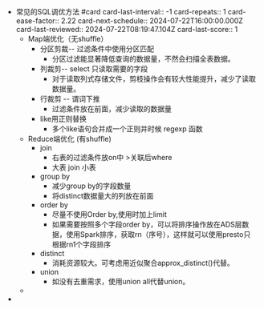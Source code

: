 - 常见的SQL调优方法 #card
  card-last-interval:: -1
  card-repeats:: 1
  card-ease-factor:: 2.22
  card-next-schedule:: 2024-07-22T16:00:00.000Z
  card-last-reviewed:: 2024-07-22T08:19:47.104Z
  card-last-score:: 1
	- Map端优化（无shuffle）
		- 分区剪裁-- 过滤条件中使用分区匹配
			- 分区过滤能显著降低查询的数据量，不然会扫描全表数据。
		- 列裁剪-- select 只读取需要的字段
			- 对于读取列式存储文件，剪枝操作会有较大性能提升，减少了读取数据量。
		- 行裁剪 -- 谓词下推
			- 过滤条件放在前面，减少读取的数据量
		- like用正则替换
			- 多个like语句合并成一个正则并时候 regexp 函数
	- Reduce端优化 (有shuffle)
		- join
			- 右表的过滤条件放on中 >关联后where
			- 大表 join 小表
		- group by
			- 减少group by的字段数量
			- 将distinct数据量大的列放在前面
		- order by
			- 尽量不使用Order by,使用时加上limit
			- 如果需要按照多个字段order by，可以将排序操作放在ADS层数据，使用Spark排序，获取rn（序号），这样就可以使用presto只根据rn1个字段排序
		- distinct
			- 消耗资源较大。可考虑用近似聚合approx_distinct()代替。
		- union
			- 如没有去重需求，使用union all代替union。
	-
-